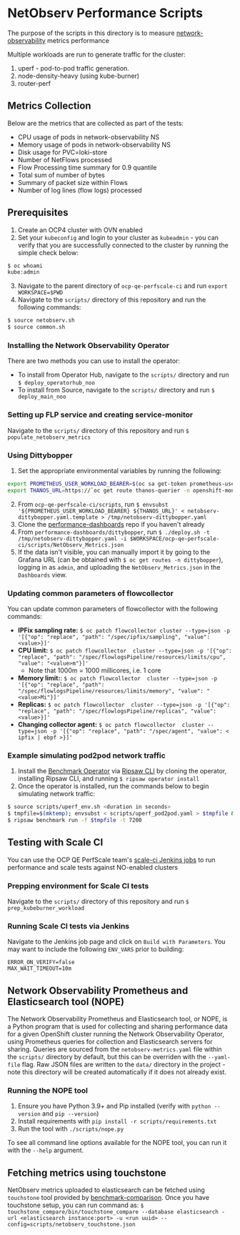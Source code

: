 # NetObserv Performance Scripts
The purpose of the scripts in this directory is to measure [network-observability](https://github.com/netobserv/network-observability-operator) metrics performance

Multiple workloads are run to generate traffic for the cluster:
1. uperf - pod-to-pod traffic generation.
2. node-density-heavy (using kube-burner)
3. router-perf

## Metrics Collection
Below are the metrics that are collected as part of the tests:
* CPU usage of pods in network-observability NS
* Memory usage of pods in network-observability NS
* Disk usage for PVC=loki-store
* Number of NetFlows processed
* Flow Processing time summary for 0.9 quantile
* Total sum of number of bytes 
* Summary of packet size within Flows
* Number of log lines (flow logs) processed

## Prerequisites
1. Create an OCP4 cluster with OVN enabled
2. Set your `kubeconfig` and login to your cluster as `kubeadmin` - you can verify that you are successfully connected to the cluster by running the simple check below:
```bash
$ oc whoami
kube:admin
```
3. Navigate to the parent directory of `ocp-qe-perfscale-ci` and run `export WORKSPACE=$PWD`
4. Navigate to the `scripts/` directory of this repository and run the following commands:
```bash
$ source netobserv.sh
$ source common.sh
```

### Installing the Network Observability Operator
There are two methods you can use to install the operator:
- To install from Operator Hub, navigate to the `scripts/` directory and run `$ deploy_operatorhub_noo`
- To install from Source, navigate to the `scripts/` directory and run `$ deploy_main_noo`

### Setting up FLP service and creating service-monitor
Navigate to the `scripts/` directory of this repository and run `$ populate_netobserv_metrics`

### Using Dittybopper
1. Set the appropriate environmental variables by running the following:
```bash
export PROMETHEUS_USER_WORKLOAD_BEARER=$(oc sa get-token prometheus-user-workload -n openshift-user-workload-monitoring || oc sa new-token prometheus-user-workload -n openshift-user-workload-monitoring)
export THANOS_URL=https://`oc get route thanos-querier -n openshift-monitoring -o json | jq -r '.spec.host'`
```
2. From `ocp-qe-perfscale-ci/scripts`, run `$ envsubst '${PROMETHEUS_USER_WORKLOAD_BEARER} ${THANOS_URL}' < netobserv-dittybopper.yaml.template > /tmp/netobserv-dittybopper.yaml`
3. Clone the [performance-dashboards](https://github.com/cloud-bulldozer/performance-dashboards) repo if you haven't already
4. From `performance-dashboards/dittybopper`, run `$ ./deploy.sh -t /tmp/netobserv-dittybopper.yaml -i $WORKSPACE/ocp-qe-perfscale-ci/scripts/NetObserv_Metrics.json`
5. If the data isn't visible, you can manually import it by going to the Grafana URL (can be obtained with `$ oc get routes -n dittybopper`), logging in as `admin`, and uploading the `NetObserv_Metrics.json` in the `Dashboards` view.

### Updating common parameters of flowcollector
You can update common parameters of flowcollector with the following commands:
- **IPFix sampling rate:** `$ oc patch flowcollector cluster --type=json -p '[{"op": "replace", "path": "/spec/ipfix/sampling", "value": <value>}]'`
- **CPU limit:** `$ oc patch flowcollector  cluster --type=json -p '[{"op": "replace", "path": "/spec/flowlogsPipeline/resources/limits/cpu", "value": "<value>m"}]'`
    -  Note that 1000m = 1000 millicores, i.e. 1 core
- **Memory limit:**: `$ oc patch flowcollector  cluster --type=json -p '[{"op": "replace", "path": "/spec/flowlogsPipeline/resources/limits/memory", "value": "<value>Mi"}]'`
- **Replicas:** `$ oc patch flowcollector  cluster --type=json -p '[{"op": "replace", "path": "/spec/flowlogsPipeline/replicas", "value": <value>}]'`
- **Changing collector agent:** `$ oc patch flowcollector  cluster --type=json -p '[{"op": "replace", "path": "/spec/agent", "value": < ipfix | ebpf >}]'`

### Example simulating pod2pod network traffic
1. Install the [Benchmark Operator](https://github.com/cloud-bulldozer/benchmark-operator) via [Ripsaw CLI](https://github.com/cloud-bulldozer/benchmark-operator/tree/master/cli) by cloning the operator, installing Ripsaw CLI, and running `$ ripsaw operator install`
2. Once the operator is installed, run the commands below to begin simulating network traffic:
```bash
$ source scripts/uperf_env.sh <duration in seconds>
$ tmpfile=$(mktemp); envsubst < scripts/uperf_pod2pod.yaml > $tmpfile && echo $tmpfile
$ ripsaw benchmark run -f $tmpfile -t 7200
```

## Testing with Scale CI
You can use the OCP QE PerfScale team's [scale-ci Jenkins jobs](https://mastern-jenkins-csb-openshift-qe.apps.ocp-c1.prod.psi.redhat.com/job/scale-ci/job/e2e-benchmarking-multibranch-pipeline/) to run performance and scale tests against NO-enabled clusters

### Prepping environment for Scale CI tests
Navigate to the `scripts/` directory of this repository and run `$ prep_kubeburner_workload`

### Running Scale CI tests via Jenkins
Navigate to the Jenkins job page and click on `Build with Parameters`. You may want to include the following `ENV_VARS` prior to building:
```
ERROR_ON_VERIFY=false
MAX_WAIT_TIMEOUT=10m
```

## Network Observability Prometheus and Elasticsearch tool (NOPE)
The Network Observability Prometheus and Elasticsearch tool, or NOPE, is a Python program that is used for collecting and sharing performance data for a given OpenShift cluster running the Network Observability Operator, using Prometheus queries for collection and Elasticsearch servers for sharing. Queries are sourced from the `netobserv-metrics.yaml` file within the `scripts/` directory by default, but this can be overriden with the `--yaml-file` flag. Raw JSON files are written to the `data/` directory in the project - note this directory will be created automatically if it does not already exist.

### Running the NOPE tool
1. Ensure you have Python 3.9+ and Pip installed (verify with `python --version` and `pip --version`)
2. Install requirements with `pip install -r scripts/requirements.txt`
3. Run the tool with `./scripts/nope.py`

To see all command line options available for the NOPE tool, you can run it with the `--help` argument.

## Fetching metrics using touchstone 
NetObserv metrics uploaded to elasticsearch can be fetched using `touchstone` tool provided by [benchmark-comparison](https://github.com/cloud-bulldozer/benchmark-comparison). Once you have touchstone setup, you can run command as:
`$ touchstone_compare/bin/touchstone_compare --database elasticsearch -url <elasticsearch instance:port> -u <run uuid> --config=scripts/netobserv_touchstone.json`
